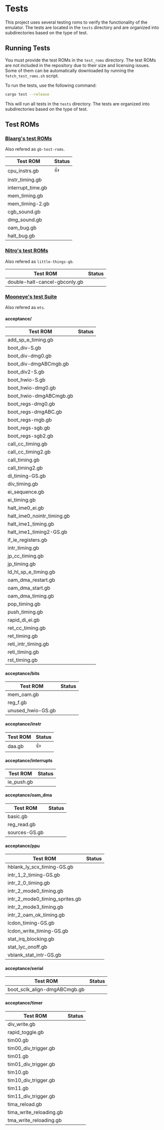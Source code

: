 # Tests

This project uses several testing roms to verify the functionality of the emulator. The tests are located in the `tests` directory and are organized into subdirectories based on the type of test.

## Running Tests

You must provide the test ROMs in the `test_roms` directory. The test ROMs are not included in the repository due to their size and licensing issues.
Some of them can be automatically downloaded by running the `fetch_test_roms.sh` script.

To run the tests, use the following command:

```bash
cargo test --release
```

This will run all tests in the `tests` directory. The tests are organized into subdirectories based on the type of test.

## Test ROMs

### [Blaarg's test ROMs](https://github.com/retrio/gb-test-roms)

Also refered as `gb-test-roms`.

| Test ROM               | Status |
|------------------------|--------|
| cpu_instrs.gb          | :+1:   |
| instr_timing.gb        |        |
| interrupt_time.gb      |        |
| mem_timing.gb          |        |
| mem_timing-2.gb        |        |
| cgb_sound.gb           |        |
| dmg_sound.gb           |        |
| oam_bug.gb             |        |
| halt_bug.gb            |        |

### [Nitro's test ROMs](https://github.com/nitro2k01/little-things-gb)

Also refered as `little-things-gb`.

| Test ROM                      | Status |
|-------------------------------|--------|
| double-halt-cancel-gbconly.gb |        |

### [Mooneye's test Suite](https://github.com/Gekkio/mooneye-test-suite/)

Also refered as `mts`.

#### acceptance/
| Test ROM                   | Status |
|----------------------------|--------|
| add_sp_e_timing.gb         |        |
| boot_div-S.gb              |        |
| boot_div-dmg0.gb           |        |
| boot_div-dmgABCmgb.gb      |        |
| boot_div2-S.gb             |        |
| boot_hwio-S.gb             |        |
| boot_hwio-dmg0.gb          |        |
| boot_hwio-dmgABCmgb.gb     |        |
| boot_regs-dmg0.gb          |        |
| boot_regs-dmgABC.gb        |        |
| boot_regs-mgb.gb           |        |
| boot_regs-sgb.gb           |        |
| boot_regs-sgb2.gb          |        |
| call_cc_timing.gb          |        |
| call_cc_timing2.gb         |        |
| call_timing.gb             |        |
| call_timing2.gb            |        |
| di_timing-GS.gb            |        |
| div_timing.gb              |        |
| ei_sequence.gb             |        |
| ei_timing.gb               |        |
| halt_ime0_ei.gb            |        |
| halt_ime0_nointr_timing.gb |        |
| halt_ime1_timing.gb        |        |
| halt_ime1_timing2-GS.gb    |        |
| if_ie_registers.gb         |        |
| intr_timing.gb             |        |
| jp_cc_timing.gb            |        |
| jp_timing.gb               |        |
| ld_hl_sp_e_timing.gb       |        |
| oam_dma_restart.gb         |        |
| oam_dma_start.gb           |        |
| oam_dma_timing.gb          |        |
| pop_timing.gb              |        |
| push_timing.gb             |        |
| rapid_di_ei.gb             |        |
| ret_cc_timing.gb           |        |
| ret_timing.gb              |        |
| reti_intr_timing.gb        |        |
| reti_timing.gb             |        |
| rst_timing.gb              |        |

#### acceptance/bits
| Test ROM               | Status |
|------------------------|--------|
| mem_oam.gb             |        |
| reg_f.gb               |        |
| unused_hwio-GS.gb      |        |

#### acceptance/instr
| Test ROM               | Status |
|------------------------|--------|
| daa.gb                 | :+1:   |

#### acceptance/interrupts
| Test ROM               | Status |
|------------------------|--------|
| ie_push.gb             |        |

#### acceptance/oam_dma
| Test ROM               | Status |
|------------------------|--------|
| basic.gb               |        |
| reg_read.gb            |        |
| sources-GS.gb          |        |

#### acceptance/ppu
| Test ROM                       | Status |
|--------------------------------|--------|
| hblank_ly_scx_timing-GS.gb     |        |
| intr_1_2_timing-GS.gb          |        |
| intr_2_0_timing.gb             |        |
| intr_2_mode0_timing.gb         |        |
| intr_2_mode0_timing_sprites.gb |        |
| intr_2_mode3_timing.gb         |        |
| intr_2_oam_ok_timing.gb        |        |
| lcdon_timing-GS.gb             |        |
| lcdon_write_timing-GS.gb       |        |
| stat_irq_blocking.gb           |        |
| stat_lyc_onoff.gb              |        |
| vblank_stat_intr-GS.gb         |        |

#### acceptance/serial
| Test ROM                     | Status |
|------------------------------|--------|
| boot_sclk_align-dmgABCmgb.gb |        |

#### acceptance/timer
| Test ROM                | Status |
|-------------------------|--------|
| div_write.gb            |        |
| rapid_toggle.gb         |        |
| tim00.gb                |        |
| tim00_div_trigger.gb    |        |
| tim01.gb                |        |
| tim01_div_trigger.gb    |        |
| tim10.gb                |        |
| tim10_div_trigger.gb    |        |
| tim11.gb                |        |
| tim11_div_trigger.gb    |        |
| tima_reload.gb          |        |
| tima_write_reloading.gb |        |
| tma_write_reloading.gb  |        |
